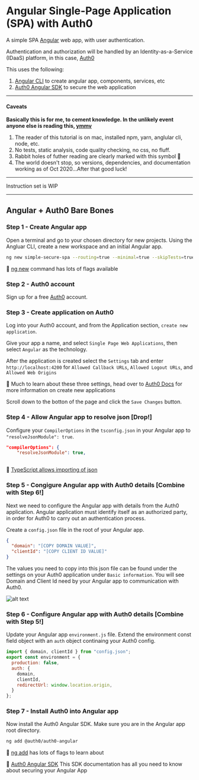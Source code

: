 # Angular Single-Page Application (SPA) with Auth0

A simple SPA [Angular](https://angular.io/) web app, with user authentication. 

Authentication and authorization will be handled by an Identity-as-a-Service (IDaaS) platform, in this case, [Auth0](https://auth0.com) 

This uses the following:

1. [Angular CLI](https://cli.angular.io/) to create angular app, components, services, etc
2. [Auth0 Angular SDK](https://github.com/auth0/auth0-angular) to secure the web application

_________________

#### Caveats

__Basically this is for me, to cement knowledge. In the unlikely event anyone else is reading this, [ymmv](https://dictionary.cambridge.org/dictionary/english/ymmv)__

1. The reader of this tutorial is on mac, installed npm, yarn, anglular cli, node, etc.
2. No tests, static analysis, code quality checking, no css, no fluff.
3. Rabbit holes of futher reading are clearly marked with this symbol :rabbit:
4. The world doesn't stop, so versions, dependencies, and documentation working as of Oct 2020...After that good luck!

_________________

Instruction set is WIP
_________________


## Angular + Auth0 Bare Bones

### Step 1 - Create Angular app

Open a terminal and go to your chosen directory for new projects. Using the Angluar CLI, create a new workspace and an initial Angular app.

```bash
ng new simple-secure-spa --routing=true --minimal=true --skipTests=true --skipGit --style=css
```

:rabbit: [ng new](https://angular.io/cli/new) command has lots of flags available


### Step 2 - Auth0 account

Sign up for a free [Auth0](https://auth0.com) account.


### Step 3 - Create application on Auth0

Log into your Auth0 account, and from the Application section, `create new application`. 

Give your app a name, and select `Single Page Web Applications`, then select `Angular` as the technology.

After the application is created select the `Settings` tab and enter `http://localhost:4200` for `Allowed Callback URLs`, `Allowed Logout URLs`, and `Allowed Web Origins`

:rabbit: Much to learn about these three settings, head over to [Auth0 Docs](https://auth0.com/docs/get-started/dashboard/application-settings) for more information on create new applications

Scroll down to the botton of the page and click the `Save Changes` button.


### Step 4 - Allow Angular app to resolve json [Drop!]

Configure your `CompilerOptions` in the `tsconfig.json` in your Angular app to `"resolveJsonModule": true`.

```json
"compilerOptions": {
    "resolveJsonModule": true,
  
```

:rabbit: [TypeScript allows importing of json](https://www.typescriptlang.org/docs/handbook/release-notes/typescript-2-9.html?#new---resolvejsonmodule)


### Step 5 - Congigure Angular app with Auth0 details [Combine with Step 6!]

Next we need to configure the Angular app with details from the Auth0 application. Angular application must identify itself as an authorized party, in order for Auth0 to carry out an authentication process.

Create a `config.json` file in the root of your Angular app. 

```json
{
  "domain": "[COPY DOMAIN VALUE]",
  "clientId": "[COPY CLIENT ID VALUE]"
}
```

The values you need to copy into this json file can be found under the settings on your Auth0 application under `Basic information`. You will see Domain and Client Id need by your Angular app to communication with Auth0.

![alt text](https://github.com/dominicfarr/tutorial-blog-angular-auth0/blob/gh-pages/BasicInfoAuth0App.jpg "Auth0 App - Basic Information")


### Step 6 - Configure Angular app with Auth0 details [Combine with Step 5!]

Update your Angular app `environment.js` file. Extend the environment const field object with an `auth` object continaing your Auth0 config.

```js
import { domain, clientId } from "config.json";
export const environment = {
  production: false,
  auth: {
    domain,
    clientId,
    redirectUrl: window.location.origin,
  }
};
```


### Step 7 - Install Auth0 into Angular app

Now install the Auth0 Angular SDK. Make sure you are in the Angular app root directory.

```bash
ng add @auth0/auth0-angular
```

:rabbit: [ng add](https://angular.io/cli/add) has lots of flags to learn about

:rabbit: [Auth0 Angular SDK](https://auth0.com/docs/libraries/auth0-angular-spa) This SDK documentation has all you need to know about securing your Angular App 
